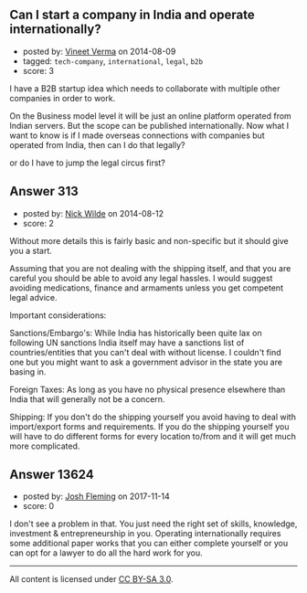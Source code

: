 ## Can I start a company in India and operate internationally?

- posted by: [Vineet Verma](https://stackexchange.com/users/1038747/vineet-verma) on 2014-08-09
- tagged: `tech-company`, `international`, `legal`, `b2b`
- score: 3

I have a B2B startup idea which needs to collaborate with multiple other companies in order to work.

On the Business model level it will be just an online platform operated from Indian servers.
But the scope can be published internationally. Now what I want to know is if I made overseas connections with companies but operated from India, then can I do that legally?

or do I have to jump the legal circus first?



## Answer 313

- posted by: [Nick Wilde](https://stackexchange.com/users/454046/nick-wilde) on 2014-08-12
- score: 2

Without more details this is fairly basic and non-specific but it should give you a start.

Assuming that you are not dealing with the shipping itself, and that you are careful you should be able to avoid any legal hassles. I would suggest avoiding medications, finance and armaments unless you get competent legal advice.

Important considerations:

Sanctions/Embargo's: While India has historically been quite lax on following UN sanctions India itself may have a sanctions list of countries/entities that you can't deal with without license. I couldn't find one but you might want to ask a government advisor in the state you are basing in. 

Foreign Taxes: As long as you have no physical presence elsewhere than India that will generally not be a concern.

Shipping: If you don't do the shipping yourself you avoid having to deal with import/export forms and requirements. If you do the shipping yourself you will have to do different forms for every location to/from and it will get much more complicated.




## Answer 13624

- posted by: [Josh Fleming](https://stackexchange.com/users/11769315/josh-fleming) on 2017-11-14
- score: 0

I don't see a problem in that. You just need the right set of skills, knowledge, investment & entrepreneurship in you. Operating internationally requires some additional paper works that you can either complete yourself or you can opt for a lawyer to do all the hard work for you.



---

All content is licensed under [CC BY-SA 3.0](https://creativecommons.org/licenses/by-sa/3.0/).
